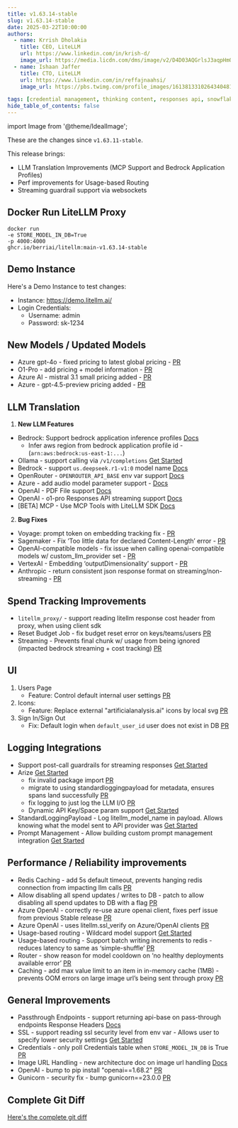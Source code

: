 ```yaml
---
title: v1.63.14-stable
slug: v1.63.14-stable
date: 2025-03-22T10:00:00
authors:
  - name: Krrish Dholakia
    title: CEO, LiteLLM
    url: https://www.linkedin.com/in/krish-d/
    image_url: https://media.licdn.com/dms/image/v2/D4D03AQGrlsJ3aqpHmQ/profile-displayphoto-shrink_400_400/B4DZSAzgP7HYAg-/0/1737327772964?e=1743638400&v=beta&t=39KOXMUFedvukiWWVPHf3qI45fuQD7lNglICwN31DrI
  - name: Ishaan Jaffer
    title: CTO, LiteLLM
    url: https://www.linkedin.com/in/reffajnaahsi/
    image_url: https://pbs.twimg.com/profile_images/1613813310264340481/lz54oEiB_400x400.jpg

tags: [credential management, thinking content, responses api, snowflake]
hide_table_of_contents: false
---
```


import Image from '@theme/IdealImage';

These are the changes since `v1.63.11-stable`.

This release brings:
- LLM Translation Improvements (MCP Support and Bedrock Application Profiles)
- Perf improvements for Usage-based Routing
- Streaming guardrail support via websockets

## Docker Run LiteLLM Proxy

```
docker run
-e STORE_MODEL_IN_DB=True
-p 4000:4000
ghcr.io/berriai/litellm:main-v1.63.14-stable
```

## Demo Instance

Here's a Demo Instance to test changes:
- Instance: https://demo.litellm.ai/
- Login Credentials:
    - Username: admin
    - Password: sk-1234



## New Models / Updated Models

- Azure gpt-4o - fixed pricing to latest global pricing - [PR](https://github.com/BerriAI/litellm/pull/9361)
- O1-Pro - add pricing + model information - [PR](https://github.com/BerriAI/litellm/pull/9397)
- Azure AI - mistral 3.1 small pricing added - [PR](https://github.com/BerriAI/litellm/pull/9453)
- Azure - gpt-4.5-preview pricing added - [PR](https://github.com/BerriAI/litellm/pull/9453)



## LLM Translation

1. **New LLM Features**

- Bedrock: Support bedrock application inference profiles [Docs](https://docs.litellm.ai/docs/providers/bedrock#bedrock-application-inference-profile)
   - Infer aws region from bedrock application profile id - (`arn:aws:bedrock:us-east-1:...`)
- Ollama - support calling via `/v1/completions` [Get Started](../../docs/providers/ollama#using-ollama-fim-on-v1completions)
- Bedrock - support `us.deepseek.r1-v1:0` model name [Docs](../../docs/providers/bedrock#supported-aws-bedrock-models)
- OpenRouter - `OPENROUTER_API_BASE` env var support [Docs](../../docs/providers/openrouter.md)
- Azure - add audio model parameter support - [Docs](../../docs/providers/azure#azure-audio-model)
- OpenAI - PDF File support [Docs](../../docs/completion/document_understanding#openai-file-message-type)
- OpenAI - o1-pro Responses API streaming support [Docs](../../docs/response_api.md#streaming)
- [BETA] MCP - Use MCP Tools with LiteLLM SDK [Docs](../../docs/mcp)

2. **Bug Fixes**

- Voyage: prompt token on embedding tracking fix - [PR](https://github.com/BerriAI/litellm/commit/56d3e75b330c3c3862dc6e1c51c1210e48f1068e)
- Sagemaker - Fix ‘Too little data for declared Content-Length’ error - [PR](https://github.com/BerriAI/litellm/pull/9326)
- OpenAI-compatible models - fix issue when calling openai-compatible models w/ custom_llm_provider set - [PR](https://github.com/BerriAI/litellm/pull/9355)
- VertexAI - Embedding ‘outputDimensionality’ support - [PR](https://github.com/BerriAI/litellm/commit/437dbe724620675295f298164a076cbd8019d304)
- Anthropic - return consistent json response format on streaming/non-streaming - [PR](https://github.com/BerriAI/litellm/pull/9437)

## Spend Tracking Improvements

- `litellm_proxy/` - support reading litellm response cost header from proxy, when using client sdk 
- Reset Budget Job - fix budget reset error on keys/teams/users [PR](https://github.com/BerriAI/litellm/pull/9329)
- Streaming - Prevents final chunk w/ usage from being ignored (impacted bedrock streaming + cost tracking) [PR](https://github.com/BerriAI/litellm/pull/9314)


## UI

1. Users Page
   - Feature: Control default internal user settings [PR](https://github.com/BerriAI/litellm/pull/9374)
2. Icons:
   - Feature: Replace external "artificialanalysis.ai" icons by local svg [PR](https://github.com/BerriAI/litellm/pull/9374)
3. Sign In/Sign Out
   - Fix: Default login when `default_user_id` user does not exist in DB [PR](https://github.com/BerriAI/litellm/pull/9395)


## Logging Integrations

- Support post-call guardrails for streaming responses [Get Started](../../docs/proxy/guardrails/custom_guardrail#1-write-a-customguardrail-class)
- Arize [Get Started](../../docs/observability/arize_integration)
   - fix invalid package import [PR](https://github.com/BerriAI/litellm/pull/9338)
   - migrate to using standardloggingpayload for metadata, ensures spans land successfully [PR](https://github.com/BerriAI/litellm/pull/9338)
   - fix logging to just log the LLM I/O [PR](https://github.com/BerriAI/litellm/pull/9353)
   - Dynamic API Key/Space param support [Get Started](../../docs/observability/arize_integration#pass-arize-spacekey-per-request)
- StandardLoggingPayload - Log litellm_model_name in payload. Allows knowing what the model sent to API provider was [Get Started](../../docs/proxy/logging_spec#standardlogginghiddenparams)
- Prompt Management - Allow building custom prompt management integration [Get Started](../../docs/proxy/custom_prompt_management.md)

## Performance / Reliability improvements

- Redis Caching - add 5s default timeout, prevents hanging redis connection from impacting llm calls [PR](https://github.com/BerriAI/litellm/commit/db92956ae33ed4c4e3233d7e1b0c7229817159bf)
- Allow disabling all spend updates / writes to DB - patch to allow disabling all spend updates to DB with a flag [PR](https://github.com/BerriAI/litellm/pull/9331)
- Azure OpenAI - correctly re-use azure openai client, fixes perf issue from previous Stable release [PR](https://github.com/BerriAI/litellm/commit/f2026ef907c06d94440930917add71314b901413)
- Azure OpenAI - uses litellm.ssl_verify on Azure/OpenAI clients [PR](https://github.com/BerriAI/litellm/commit/f2026ef907c06d94440930917add71314b901413)
- Usage-based routing - Wildcard model support [Get Started](../../docs/proxy/usage_based_routing#wildcard-model-support)
- Usage-based routing - Support batch writing increments to redis - reduces latency to same as ‘simple-shuffle’ [PR](https://github.com/BerriAI/litellm/pull/9357)
- Router - show reason for model cooldown on ‘no healthy deployments available error’ [PR](https://github.com/BerriAI/litellm/pull/9438)
- Caching - add max value limit to an item in in-memory cache (1MB) - prevents OOM errors on large image url’s being sent through proxy [PR](https://github.com/BerriAI/litellm/pull/9448)


## General Improvements

- Passthrough Endpoints - support returning api-base on pass-through endpoints Response Headers [Docs](../../docs/proxy/response_headers#litellm-specific-headers)
- SSL - support reading ssl security level from env var - Allows user to specify lower security settings [Get Started](../../docs/guides/security_settings)
- Credentials - only poll Credentials table when `STORE_MODEL_IN_DB` is True [PR](https://github.com/BerriAI/litellm/pull/9376)
- Image URL Handling - new architecture doc on image url handling [Docs](../../docs/proxy/image_handling)
- OpenAI - bump to pip install "openai==1.68.2" [PR](https://github.com/BerriAI/litellm/commit/e85e3bc52a9de86ad85c3dbb12d87664ee567a5a)
- Gunicorn - security fix - bump gunicorn==23.0.0 [PR](https://github.com/BerriAI/litellm/commit/7e9fc92f5c7fea1e7294171cd3859d55384166eb)


## Complete Git Diff

[Here's the complete git diff](https://github.com/BerriAI/litellm/compare/v1.63.11-stable...v1.63.14.rc)